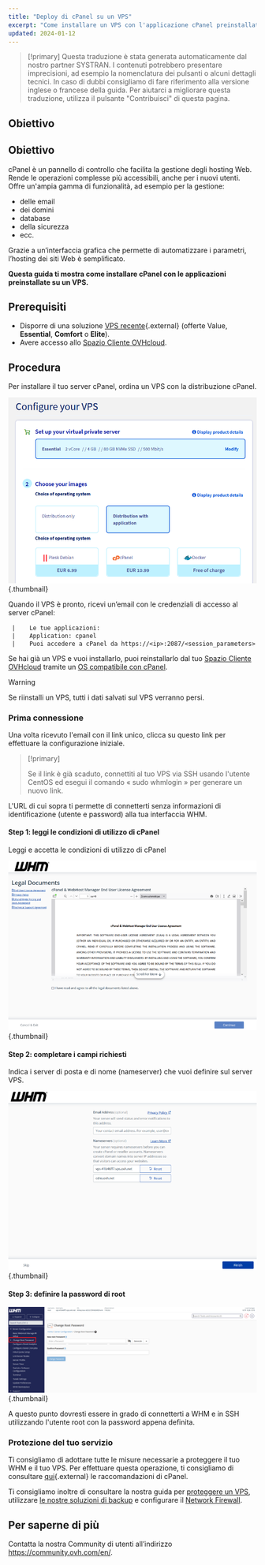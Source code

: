 ```yaml
---
title: "Deploy di cPanel su un VPS"
excerpt: "Come installare un VPS con l'applicazione cPanel preinstallata"
updated: 2024-01-12
---
```


> [!primary]
> Questa traduzione è stata generata automaticamente dal nostro partner SYSTRAN. I contenuti potrebbero presentare imprecisioni, ad esempio la nomenclatura dei pulsanti o alcuni dettagli tecnici. In caso di dubbi consigliamo di fare riferimento alla versione inglese o francese della guida. Per aiutarci a migliorare questa traduzione, utilizza il pulsante "Contribuisci" di questa pagina.
>

## Obiettivo

## Obiettivo

cPanel è un pannello di controllo che facilita la gestione degli hosting Web. Rende le operazioni complesse più accessibili, anche per i nuovi utenti. Offre un'ampia gamma di funzionalità, ad esempio per la gestione: 

- delle email
- dei domini
- database
- della sicurezza
- ecc.

Grazie a un’interfaccia grafica che permette di automatizzare i parametri, l’hosting dei siti Web è semplificato.

**Questa guida ti mostra come installare cPanel con le applicazioni preinstallate su un VPS.**

## Prerequisiti

- Disporre di una soluzione [VPS recente](https://www.ovhcloud.com/it/vps/){.external} (offerte Value, **Essential**, **Comfort** o **Elite**).
- Avere accesso allo [Spazio Cliente OVHcloud](https://www.ovh.com/auth/?action=gotomanager&from=https://www.ovh.it/&ovhSubsidiary=it).

## Procedura

Per installare il tuo server cPanel, ordina un VPS con la distribuzione cPanel.

![cPanel](images/cpanel_order.png){.thumbnail}

Quando il VPS è pronto, ricevi un’email con le credenziali di accesso al server cPanel:

```
 |    Le tue applicazioni:
 |    Application: cpanel
 |    Puoi accedere a cPanel da https://<ip>:2087/<session_parameters>
```

Se hai già un VPS e vuoi installarlo, puoi reinstallarlo dal tuo [Spazio Cliente OVHcloud](https://www.ovh.com/auth/?action=gotomanager&from=https://www.ovh.it/&ovhSubsidiary=it) tramite un [OS compatibile con cPanel](https://www.ovhcloud.com/it/vps/os/).

> [!warning]
>
> Se riinstalli un VPS, tutti i dati salvati sul VPS verranno persi.
> 

### Prima connessione

Una volta ricevuto l'email con il link unico, clicca su questo link per effettuare la configurazione iniziale.

> [!primary]
>
> Se il link è già scaduto, connettiti al tuo VPS via SSH usando l'utente CentOS ed esegui il comando « sudo whmlogin » per generare un nuovo link.
>

L'URL di cui sopra ti permette di connetterti senza informazioni di identificazione (utente e password) alla tua interfaccia WHM.

#### Step 1: leggi le condizioni di utilizzo di cPanel

Leggi e accetta le condizioni di utilizzo di cPanel

![cPanel](images/license_validation.png){.thumbnail}

#### Step 2: completare i campi richiesti

Indica i server di posta e di nome (nameserver) che vuoi definire sul server VPS.

![cPanel](images/setup_config_cpanel.png){.thumbnail}

#### Step 3: definire la password di root

![cPanel](images/change_root.png){.thumbnail}

A questo punto dovresti essere in grado di connetterti a WHM e in SSH utilizzando l'utente root con la password appena definita.

### Protezione del tuo servizio

Ti consigliamo di adottare tutte le misure necessarie a proteggere il tuo WHM e il tuo VPS. Per effettuare questa operazione, ti consigliamo di consultare [qui](https://docs.cpanel.net/knowledge-base/security/tips-to-make-your-server-more-secure/){.external} le raccomandazioni di cPanel.

Ti consigliamo inoltre di consultare la nostra guida per [proteggere un VPS](/pages/bare_metal_cloud/virtual_private_servers/secure_your_vps), utilizzare [le nostre soluzioni di backup](/products/bare-metal-cloud-virtual-private-servers) e configurare il [Network Firewall](/pages/bare_metal_cloud/dedicated_servers/firewall_network).

## Per saperne di più

Contatta la nostra Community di utenti all’indirizzo <https://community.ovh.com/en/>.
